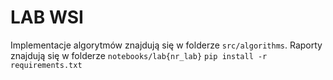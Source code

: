 # LAB WSI
Implementacje algorytmów znajdują się w folderze `src/algorithms`.
Raporty znajdują się w folderze `notebooks/lab{nr_lab}`
`pip install -r requirements.txt`